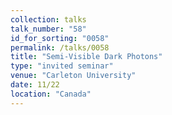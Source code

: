 ```yaml
---
collection: talks
talk_number: "58"
id_for_sorting: "0058"
permalink: /talks/0058
title: "Semi-Visible Dark Photons" 
type: "invited seminar"
venue: "Carleton University"
date: 11/22
location: "Canada"
---
```

